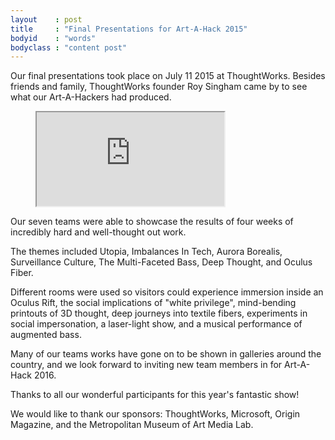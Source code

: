 ```yaml
---
layout    : post
title     : "Final Presentations for Art-A-Hack 2015"
bodyid    : "words"
bodyclass : "content post"
---
```

Our final presentations took place on July 11 2015 at ThoughtWorks. Besides friends and family, ThoughtWorks founder Roy Singham came by to see what our Art-A-Hackers had produced.

<figure class="video">
	<iframe src="https://www.flickr.com/photos/125924023@N07/20668270598/in/set-72157657719916725/player/" allowfullscreen webkitallowfullscreen mozallowfullscreen oallowfullscreen msallowfullscreen></iframe>
</figure>

Our seven teams were able to showcase the results of four weeks of incredibly hard and well-thought out work.

<!--excerpt-ends-->

The themes included Utopia, Imbalances In Tech, Aurora Borealis, Surveillance Culture, The Multi-Faceted Bass, Deep Thought, and Oculus Fiber.

Different rooms were used so visitors could experience immersion inside an Oculus Rift, the social implications of "white privilege", mind-bending printouts of 3D thought, deep journeys into textile fibers, experiments in social impersonation, a laser-light show, and a musical performance of augmented bass.

Many of our teams works have gone on to be shown in galleries around the country, and we look forward to inviting new team members in for Art-A-Hack 2016.

Thanks to all our wonderful participants for this year's fantastic show!

We would like to thank our sponsors: ThoughtWorks, Microsoft, Origin Magazine, and the Metropolitan Museum of Art Media Lab.